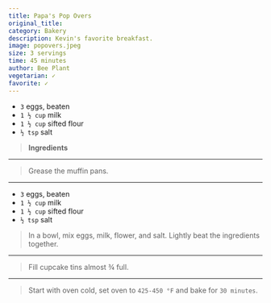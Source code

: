 ```yaml
---
title: Papa's Pop Overs
original_title: 
category: Bakery
description: Kevin's favorite breakfast.
image: popovers.jpeg
size: 3 servings
time: 45 minutes
author: Bee Plant
vegetarian: ✓
favorite: ✓
---
```


* `3` eggs, beaten
* `1 ½ cup` milk
* `1 ½ cup` sifted flour
* `½ tsp` salt

> **Ingredients**

---

> Grease the muffin pans.

---

* `3` eggs, beaten
* `1 ½ cup` milk
* `1 ½ cup` sifted flour
* `½ tsp` salt

> In a bowl, mix eggs, milk, flower, and salt.  Lightly beat the ingredients together. 

---

> Fill cupcake tins almost ¾ full.

---

> Start with oven cold, set oven to `425-450 °F` and bake for `30 minutes`.